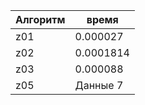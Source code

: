 | Алгоритм | время | 
|-------------|-------------|
| z01   |   0.000027  |
| z02   | 0.0001814    | 
| z03    | 0.000088    | 
| z05    | Данные 7    | 

